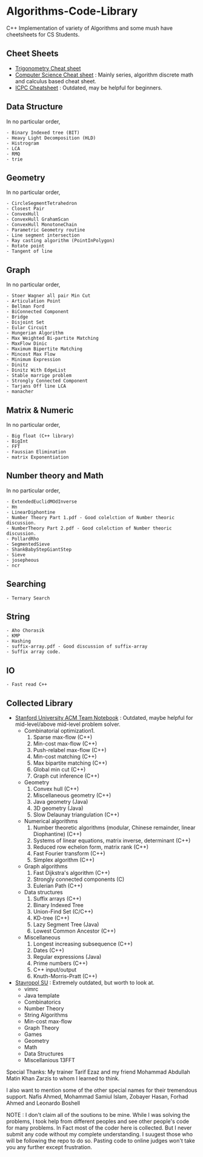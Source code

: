# Algorithms-Code-Library
C++ Implementation of variety of Algorithms and some mush have cheetsheets for CS Students.

## Cheet Sheets
-  [Trigonometry Cheat sheet](https://github.com/sbmaruf/Algorithms-Code-Library/blob/master/Cheet%20Sheets/Trig_Cheat_Sheet.pdf)
-  [Computer Science Cheat sheet](https://github.com/sbmaruf/Algorithms-Code-Library/blob/master/Cheet%20Sheets/computer_science_cheatsheet.pdf) : Mainly series, algorithm discrete math and calculus based cheat sheet.
-  [ICPC Cheatsheet](https://github.com/sbmaruf/Algorithms-Code-Library/blob/master/Cheet%20Sheets/cheatsheet2014.pdf) : Outdated, may be helpful for beginners.

## Data Structure

In no particular order,

    - Binary Indexed tree (BIT)
    - Heavy Light Decomposition (HLD)
    - Histrogram
    - LCA
    - RMQ
    - trie
## Geometry

In no particular order,

    - CircleSegmentTetrahedron
    - Closest Pair
    - ConvexHull
    - ConvexHull GrahamScan 
    - ConvexHull MonotoneChain
    - Parametric Geometry routine
    - Line segment intersection
    - Ray casting algorithm (PointInPolygon)
    - Rotate point
    - Tangent of line

## Graph

In no particular order,

    - Stoer Wagner all pair Min Cut
    - Articulation Point
    - Bellman Ford
    - BiConnected Component
    - Bridge
    - Disjoint Set
    - Eular Circuit
    - Hungerian Algorithm
    - Max Weighted Bi-partite Matching
    - MaxFlow Dinic
    - Maximum Bipertite Matching
    - Mincost Max Flow
    - Minimum Expression
    - Dinitz
    - Dinitz With EdgeList
    - Stable marrige problem
    - Strongly Connected Component
    - Tarjans Off line LCA
    - manacher


## Matrix & Numeric

In no particular order,

    - Big float (C++ library)
    - BigInt
    - FFT
    - Faussian Elimination
    - matrix Exponentiation



## Number theory and Math

In no particular order,

    - ExtendedEuclidMOdInverse
    - Hn
    - LinearDiphontine
    - Number Theory Part 1.pdf - Good colelction of Number theoric discussion.
    - NumberTheory Part 2.pdf - Good colelction of Number theoric discussion.
    - PollardRho
    - SegmentedSieve
    - ShankBabyStepGiantStep
    - Sieve
    - josepheous
    - ncr

## Searching

    - Ternary Search


## String 
    - Aho Chorasik
    - KMP
    - Hashing
    - suffix-array.pdf - Good discussion of suffix-array
    - Suffix array code.


## IO
    - Fast read C++

## Collected Library

 - [Stanford University ACM Team Notebook](https://github.com/sbmaruf/Algorithms-Code-Library/blob/master/Collected%20Library/Stanford%20University%20ACM%20Team%20Notebook.pdf) : Outdated, maybe helpful for mid-level/above mid-level problem solver. 
   - Combinatorial optimization1.
      1. Sparse max-flow (C++)
      2. Min-cost max-flow (C++)
      3. Push-relabel max-flow (C++)
      4. Min-cost matching (C++)
      5. Max bipartite matching (C++)
      6. Global min cut (C++)
      7. Graph cut inference (C++)
   - Geometry
      1. Convex hull (C++)
      2.  Miscellaneous geometry (C++)
      3.  Java geometry (Java)
      4.  3D geometry (Java)
      5.  Slow Delaunay triangulation (C++)
   - Numerical algorithms
      1.  Number theoretic algorithms (modular, Chinese remainder, linear Diophantine) (C++)
      2.  Systems of linear equations, matrix inverse, determinant (C++)
      3.  Reduced row echelon form, matrix rank (C++)
      4.  Fast Fourier transform (C++)
      5.  Simplex algorithm (C++)
   - Graph algorithms
      1. Fast Dijkstra's algorithm (C++)
      2. Strongly connected components (C)
      3. Eulerian Path (C++)
   - Data structures
      1. Suffix arrays (C++)
      2. Binary Indexed Tree
      3. Union-Find Set (C/C++)
      4. KD-tree (C++)
      5. Lazy Segment Tree (Java)
      6. Lowest Common Ancestor (C++)
   - Miscellaneous
      1. Longest increasing subsequence (C++)
      2. Dates (C++)
      3. Regular expressions (Java)
      4. Prime numbers (C++)
      5. C++ input/output
      6. Knuth-Morris-Pratt (C++)
  - [Stavropol SU](https://github.com/sbmaruf/Algorithms-Code-Library/blob/master/Collected%20Library/Stavropol%20SU%20.pdf) : Extremely outdated, but worth to look at.
     - vimrc 
     - Java template
     - Combinatorics
     - Number Theory
     - String Algorithms
     - Min-cost max-flow
     - Graph Theory
     - Games
     - Geometry
     - Math
     - Data Structures
     - Miscellanious 13FFT
  

Special Thanks: My trainer Tarif Ezaz and my friend Mohammad Abdullah Matin Khan Zarzis to whom I learned to think.

I also want to mention some of the other special names for their tremendous support. Nafis Ahmed, Mohammad Samiul Islam, Zobayer Hasan, Forhad Ahmed and Leonardo Boshell

NOTE : I don't claim all of the soutions to be mine. While I was solving the problems, I took help from different peoples and see other people's code for many problems. In Fact most of the coder here is collected. But I never submit any code without my complete understanding. I suugest those who will be following the repo to do so. Pasting code to online judges won't take you any further except frustration.
